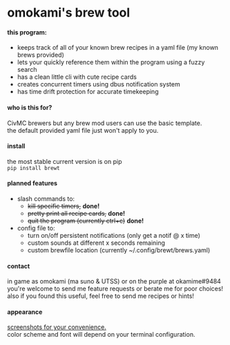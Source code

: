 # omokami's brew tool

#### this program:

- keeps track of all of your known brew recipes in a yaml file (my known brews provided)
- lets your quickly reference them within the program using a fuzzy search
- has a clean little cli with cute recipe cards
- creates concurrent timers using dbus notification system
- has time drift protection for accurate timekeeping

#### who is this for?

CivMC brewers but any brew mod users can use the basic template.  
the default provided yaml file just won't apply to you.

#### install

the most stable current version is on pip  
`pip install brewt`

#### planned features

- slash commands to:
    - ~~kill specific timers,~~ **done!**
    - ~~pretty print all recipe cards,~~ **done!**
    - ~~quit the program (currently ctrl+c)~~ **done!**
- config file to:
    - turn on/off persistent notifications (only get a notif @ x time)
    - custom sounds at different x seconds remaining
    - custom brewfile location (currently ~/.config/brewt/brews.yaml)

#### contact

in game as omokami (ma suno & UTSS) or on the purple at okamime#9484  
you're welcome to send me feature requests or berate me for poor choices!  
also if you found this useful, feel free to send me recipes or hints!

#### appearance

[screenshots for your convenience.](https://imgur.com/a/AiGQmxc)  
color scheme and font will depend on your terminal configuration.

